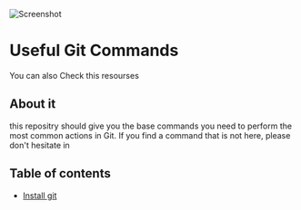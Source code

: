 ![Screenshot](screenshot.png)


# Useful Git Commands

You can also Check this resourses 




## About it
 this repositry  should give you the base commands you need to perform the most common actions in Git. If you find a command that is not here, please don't hesitate in 
 
## Table of contents

* [Install git](#install-git)
